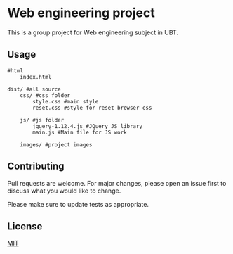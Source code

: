 # Web engineering project

This is a group project for Web engineering subject in UBT.


## Usage

```
#html
    index.html 

dist/ #all source 
    css/ #css folder
        style.css #main style
        reset.css #style for reset browser css

    js/ #js folder
        jquery-1.12.4.js #JQuery JS library
        main.js #Main file for JS work

    images/ #project images 

```

## Contributing
Pull requests are welcome. For major changes, please open an issue first to discuss what you would like to change.

Please make sure to update tests as appropriate.

## License
[MIT](https://choosealicense.com/licenses/mit/)